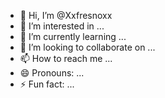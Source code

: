 - 👋 Hi, I’m @Xxfresnoxx
- 👀 I’m interested in ...
- 🌱 I’m currently learning ...
- 💞️ I’m looking to collaborate on ...
- 📫 How to reach me ...
- 😄 Pronouns: ...
- ⚡ Fun fact: ...

<!---
Xxfresnoxx/Xxfresnoxx is a ✨ special ✨ repository because its `README.md` (this file) appears on your GitHub profile.
You can click the Preview link to take a look at your changes.
--->
